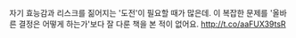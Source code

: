 자기 효능감과 리스크를 짊어지는 '도전'이 필요할 때가 많은데. 이 복잡한 문제를 '올바른 결정은 어떻게 하는가'보다 잘 다룬 책을 본 적이 없어요.
http://t.co/aaFUX39tsR